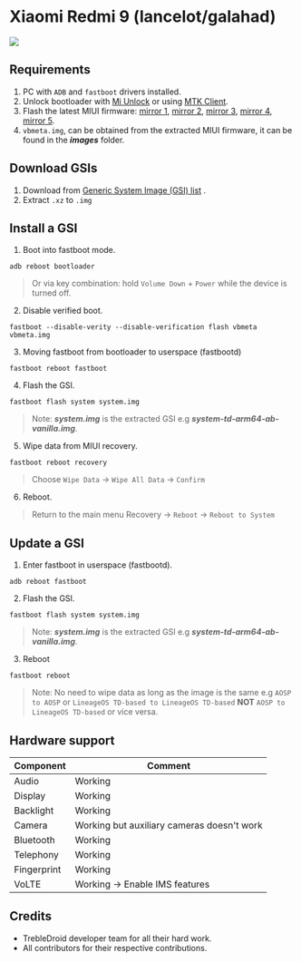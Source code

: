 # Xiaomi Redmi 9 (lancelot/galahad)

![](https://wiki.lineageos.org/images/devices/lancelot.png)

## Requirements

1. PC with ```ADB``` and ```fastboot``` drivers installed.
2. Unlock bootloader with [Mi Unlock](https://en.miui.com/unlock/index.html) or using [MTK Client](https://github.com/bkerler/mtkclient).
3. Flash the latest MIUI firmware: [mirror 1](https://cdnorg.d.miui.com/V13.0.4.0.SJCMIXM/lancelot_global_images_V13.0.4.0.SJCMIXM_20230111.0000.00_12.0_global_06d1b1156a.tgz), [mirror 2](https://bkt-sgp-miui-ota-update-alisgp.oss-ap-southeast-1.aliyuncs.com/V13.0.4.0.SJCMIXM/lancelot_global_images_V13.0.4.0.SJCMIXM_20230111.0000.00_12.0_global_06d1b1156a.tgz), [mirror 3](https://bn.d.miui.com/V13.0.4.0.SJCMIXM/lancelot_global_images_V13.0.4.0.SJCMIXM_20230111.0000.00_12.0_global_06d1b1156a.tgz), [mirror 4](https://bigota.d.miui.com/V13.0.4.0.SJCMIXM/lancelot_global_images_V13.0.4.0.SJCMIXM_20230111.0000.00_12.0_global_06d1b1156a.tgz), [mirror 5](https://hugeota.d.miui.com/V13.0.4.0.SJCMIXM/lancelot_global_images_V13.0.4.0.SJCMIXM_20230111.0000.00_12.0_global_06d1b1156a.tgz).
4. ```vbmeta.img```, can be obtained from the extracted MIUI firmware, it can be found in the ___images___ folder.

## Download GSIs

1. Download from [Generic System Image (GSI) list](https://github.com/phhusson/treble_experimentations/wiki/Generic-System-Image-%28GSI%29-list) .
2. Extract ```.xz``` to ```.img```

## Install a GSI

1. Boot into fastboot mode.

``````
adb reboot bootloader
``````

> Or via key combination: hold ```Volume Down``` + ```Power``` while the device is turned off.

2. Disable verified boot.

``````
fastboot --disable-verity --disable-verification flash vbmeta vbmeta.img
``````

3. Moving fastboot from bootloader to userspace (fastbootd)

``````
fastboot reboot fastboot
``````

4. Flash the GSI.

``````
fastboot flash system system.img
``````

> Note: ___system.img___ is the extracted GSI e.g ___system-td-arm64-ab-vanilla.img___.

5. Wipe data from MIUI recovery.

``````
fastboot reboot recovery
``````

> Choose ```Wipe Data``` → ```Wipe All Data``` → ```Confirm```

6. Reboot.

> Return to the main menu Recovery → ```Reboot``` → ```Reboot to System```

## Update a GSI

1. Enter fastboot in userspace (fastbootd).

``````
adb reboot fastboot
``````

2. Flash the GSI.

``````
fastboot flash system system.img
``````

> Note: ___system.img___ is the extracted GSI e.g ___system-td-arm64-ab-vanilla.img___.

3. Reboot

``````
fastboot reboot
``````

> Note: No need to wipe data as long as the image is the same e.g ```AOSP to AOSP``` or ```LineageOS TD-based to LineageOS TD-based``` ******NOT****** ```AOSP to LineageOS TD-based``` or vice versa.

## Hardware support

|Component      |Comment   |
|---------------|----------|
|Audio          |Working   |                             
|Display        |Working   |
|Backlight      |Working   |
|Camera         |Working but auxiliary cameras doesn't work|
|Bluetooth      |Working   |
|Telephony      |Working   |
|Fingerprint    |Working   |
|VoLTE          |Working → Enable IMS features|

## Credits

* TrebleDroid developer team for all their hard work.
* All contributors for their respective contributions.